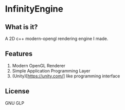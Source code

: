 # InfinityEngine

## What is it?
A 2D c++ modern-opengl rendering engine I made.

## Features
1. Modern OpenGL Renderer
2. Simple Application Programming Layer
3. (Unity)[https://unity.com/] like programming interface

## License
GNU GLP
